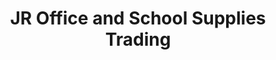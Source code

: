 ---
title: "JR Office and School Supplies Trading"
url: /gamu/jr-office-and-school-supplies-trading/
shop: books
---